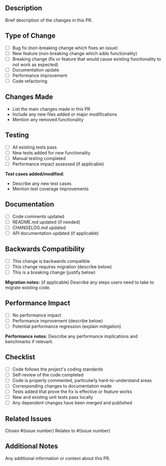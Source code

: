 ## Description

Brief description of the changes in this PR.

## Type of Change

- [ ] Bug fix (non-breaking change which fixes an issue)
- [ ] New feature (non-breaking change which adds functionality)
- [ ] Breaking change (fix or feature that would cause existing functionality to not work as expected)
- [ ] Documentation update
- [ ] Performance improvement
- [ ] Code refactoring

## Changes Made

- List the main changes made in this PR
- Include any new files added or major modifications
- Mention any removed functionality

## Testing

- [ ] All existing tests pass
- [ ] New tests added for new functionality
- [ ] Manual testing completed
- [ ] Performance impact assessed (if applicable)

**Test cases added/modified:**
- Describe any new test cases
- Mention test coverage improvements

## Documentation

- [ ] Code comments updated
- [ ] README.md updated (if needed)
- [ ] CHANGELOG.md updated
- [ ] API documentation updated (if applicable)

## Backwards Compatibility

- [ ] This change is backwards compatible
- [ ] This change requires migration (describe below)
- [ ] This is a breaking change (justify below)

**Migration notes:** (if applicable)
Describe any steps users need to take to migrate existing code.

## Performance Impact

- [ ] No performance impact
- [ ] Performance improvement (describe below)
- [ ] Potential performance regression (explain mitigation)

**Performance notes:**
Describe any performance implications and benchmarks if relevant.

## Checklist

- [ ] Code follows the project's coding standards
- [ ] Self-review of the code completed
- [ ] Code is properly commented, particularly hard-to-understand areas
- [ ] Corresponding changes to documentation made
- [ ] Tests added that prove the fix is effective or feature works
- [ ] New and existing unit tests pass locally
- [ ] Any dependent changes have been merged and published

## Related Issues

Closes #(issue number)
Relates to #(issue number)

## Additional Notes

Any additional information or context about this PR.
